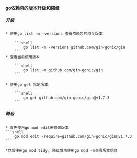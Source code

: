 #### go依赖包的版本升级和降级

##### 升级
    * 使用go list -m -versions 查看依赖包的相关版本
        
        ```shell
            go list -m -versions github.com/gin-gonic/gin
        ```
    * 查看当前使用版本

        ```shell
            go list -m github.com/gin-gonic/gin
        ```

    * 使用go get 指定版本
      
        ```shell
            go get github.com/gin-gonic/gin@v1.7.3
        ```

##### 降级

    * 首先使用go mod edit来修改版本
    ```shell
        go mod edit -require=github.com/gin-gonic/gin@v1.7.3
    ```

    *然后使用go mod tidy, 降级成功使用go mod -m查看版本信息
